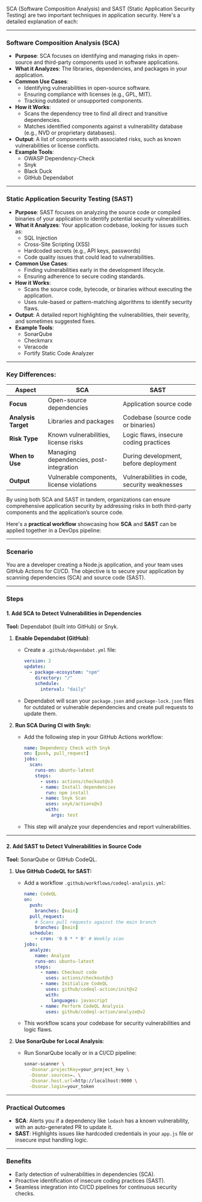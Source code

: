 SCA (Software Composition Analysis) and SAST (Static Application Security Testing) are two important techniques in application security. Here's a detailed explanation of each:

---

### **Software Composition Analysis (SCA)**  
- **Purpose**: SCA focuses on identifying and managing risks in open-source and third-party components used in software applications.  
- **What it Analyzes**: The libraries, dependencies, and packages in your application.  
- **Common Use Cases**:  
  - Identifying vulnerabilities in open-source software.  
  - Ensuring compliance with licenses (e.g., GPL, MIT).  
  - Tracking outdated or unsupported components.  
- **How it Works**:  
  - Scans the dependency tree to find all direct and transitive dependencies.  
  - Matches identified components against a vulnerability database (e.g., NVD or proprietary databases).  
- **Output**: A list of components with associated risks, such as known vulnerabilities or license conflicts.  
- **Example Tools**:  
  - OWASP Dependency-Check  
  - Snyk  
  - Black Duck  
  - GitHub Dependabot  

---

### **Static Application Security Testing (SAST)**  
- **Purpose**: SAST focuses on analyzing the source code or compiled binaries of your application to identify potential security vulnerabilities.  
- **What it Analyzes**: Your application codebase, looking for issues such as:  
  - SQL Injection  
  - Cross-Site Scripting (XSS)  
  - Hardcoded secrets (e.g., API keys, passwords)  
  - Code quality issues that could lead to vulnerabilities.  
- **Common Use Cases**:  
  - Finding vulnerabilities early in the development lifecycle.  
  - Ensuring adherence to secure coding standards.  
- **How it Works**:  
  - Scans the source code, bytecode, or binaries without executing the application.  
  - Uses rule-based or pattern-matching algorithms to identify security flaws.  
- **Output**: A detailed report highlighting the vulnerabilities, their severity, and sometimes suggested fixes.  
- **Example Tools**:  
  - SonarQube  
  - Checkmarx  
  - Veracode  
  - Fortify Static Code Analyzer  

---

### **Key Differences**:
| Aspect                    | SCA                                          | SAST                                          |
|---------------------------|----------------------------------------------|----------------------------------------------|
| **Focus**                 | Open-source dependencies                    | Application source code                      |
| **Analysis Target**       | Libraries and packages                      | Codebase (source code or binaries)           |
| **Risk Type**             | Known vulnerabilities, license risks        | Logic flaws, insecure coding practices       |
| **When to Use**           | Managing dependencies, post-integration     | During development, before deployment        |
| **Output**                | Vulnerable components, license violations   | Vulnerabilities in code, security weaknesses |

By using both SCA and SAST in tandem, organizations can ensure comprehensive application security by addressing risks in both third-party components and the application’s source code.

Here's a **practical workflow** showcasing how **SCA** and **SAST** can be applied together in a DevOps pipeline:

---

### **Scenario**  
You are a developer creating a Node.js application, and your team uses GitHub Actions for CI/CD. The objective is to secure your application by scanning dependencies (SCA) and source code (SAST).

---

### **Steps**  

#### **1. Add SCA to Detect Vulnerabilities in Dependencies**  
**Tool:** Dependabot (built into GitHub) or Snyk.  

1. **Enable Dependabot (GitHub)**:  
   - Create a `.github/dependabot.yml` file:
     ```yaml
     version: 2
     updates:
       - package-ecosystem: "npm"
         directory: "/"
         schedule:
           interval: "daily"
     ```
   - Dependabot will scan your `package.json` and `package-lock.json` files for outdated or vulnerable dependencies and create pull requests to update them.  

2. **Run SCA During CI with Snyk:**  
   - Add the following step in your GitHub Actions workflow:
     ```yaml
     name: Dependency Check with Snyk
     on: [push, pull_request]
     jobs:
       scan:
         runs-on: ubuntu-latest
         steps:
           - uses: actions/checkout@v3
           - name: Install dependencies
             run: npm install
           - name: Snyk Scan
             uses: snyk/actions@v3
             with:
               args: test
     ```
   - This step will analyze your dependencies and report vulnerabilities.  

---

#### **2. Add SAST to Detect Vulnerabilities in Source Code**  
**Tool:** SonarQube or GitHub CodeQL.  

1. **Use GitHub CodeQL for SAST:**  
   - Add a workflow `.github/workflows/codeql-analysis.yml`:  
     ```yaml
     name: CodeQL
     on:
       push:
         branches: [main]
       pull_request:
         # Scans pull requests against the main branch
         branches: [main]
       schedule:
         - cron: '0 0 * * 0' # Weekly scan
     jobs:
       analyze:
         name: Analyze
         runs-on: ubuntu-latest
         steps:
           - name: Checkout code
             uses: actions/checkout@v3
           - name: Initialize CodeQL
             uses: github/codeql-action/init@v2
             with:
               languages: javascript
           - name: Perform CodeQL Analysis
             uses: github/codeql-action/analyze@v2
     ```
   - This workflow scans your codebase for security vulnerabilities and logic flaws.  

2. **Use SonarQube for Local Analysis**:  
   - Run SonarQube locally or in a CI/CD pipeline:
     ```bash
     sonar-scanner \
       -Dsonar.projectKey=your_project_key \
       -Dsonar.sources=. \
       -Dsonar.host.url=http://localhost:9000 \
       -Dsonar.login=your_token
     ```

---

### **Practical Outcomes**
- **SCA**: Alerts you if a dependency like `lodash` has a known vulnerability, with an auto-generated PR to update it.  
- **SAST**: Highlights issues like hardcoded credentials in your `app.js` file or insecure input handling logic.  

---

### **Benefits**
- Early detection of vulnerabilities in dependencies (SCA).  
- Proactive identification of insecure coding practices (SAST).  
- Seamless integration into CI/CD pipelines for continuous security checks.